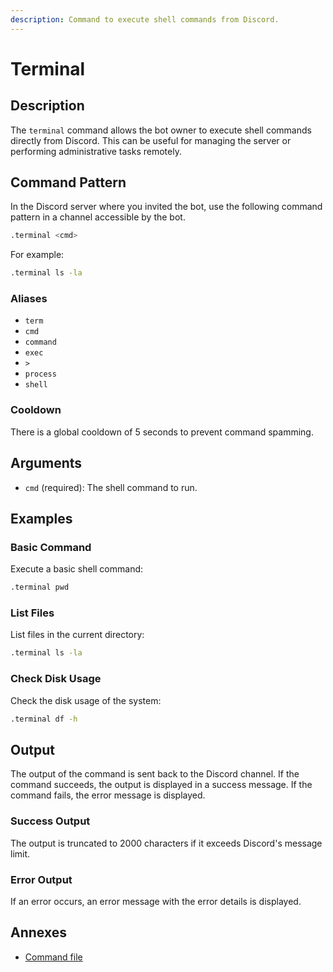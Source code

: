 ```yaml
---
description: Command to execute shell commands from Discord.
---
```


# Terminal

## Description

The `terminal` command allows the bot owner to execute shell commands directly from Discord. This can be useful for managing the server or performing administrative tasks remotely.

## Command Pattern

In the Discord server where you invited the bot, use the following command pattern in a channel accessible by the bot.

```bash
.terminal <cmd>
```

For example:

```bash
.terminal ls -la
```

### Aliases

- `term`
- `cmd`
- `command`
- `exec`
- `>`
- `process`
- `shell`

### Cooldown

There is a global cooldown of 5 seconds to prevent command spamming.

## Arguments

- `cmd` (required): The shell command to run.

## Examples

### Basic Command

Execute a basic shell command:

```bash
.terminal pwd
```

### List Files

List files in the current directory:

```bash
.terminal ls -la
```

### Check Disk Usage

Check the disk usage of the system:

```bash
.terminal df -h
```

## Output

The output of the command is sent back to the Discord channel. If the command succeeds, the output is displayed in a success message. If the command fails, the error message is displayed.

### Success Output

The output is truncated to 2000 characters if it exceeds Discord's message limit.

### Error Output

If an error occurs, an error message with the error details is displayed.

## Annexes

* [Command file](https://github.com/bot-ts/framework/blob/master/src/commands/terminal.native.ts)
